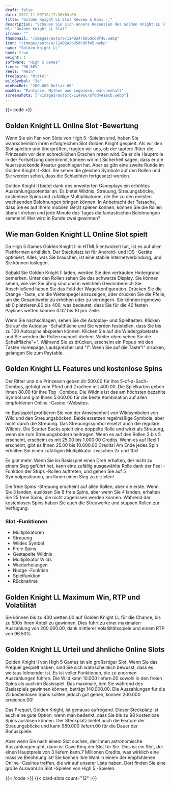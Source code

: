 ```yaml
---
draft: false
date: 2022-11-09T16:17:38+03:00
title: "Golden Knight LL Slot Review & Boni -."
description: "Schauen Sie sich unsere Rezension des Golden Knight LL Slot von High 5 Games an, um über Funktionen wie Scatter Bucks & Nudging Rollen zu lesen! Wir behandeln Informationen, die Sie wie RTP benötigen."
h1: "Golden Knight LL Slot"
iframe: ""
thumbnail: "/images/auto/o/114924/b85dcd0f45.webp"
icon: "/images/auto/o/114924/b85dcd0f45.webp"
name: "Golden Knight LL"
home: true
weight: 1
software: "High 5 Games"
lines: "96.50%"
reels: "Nein"
freeSpins: "Mittel"
wildSymbol: "Ja"
minMaxBet: "200.000 Dollar.00"
maxWin: "Fantasie, Mythen und Legenden, märchenhaft"
screenshots: ["/images/auto/o/114966/bfdd441ecb.webp"]
---
```


{{< code >}}<h2>Golden Knight LL Online Slot -Bewertung</h2><p>Wenn Sie ein Fan von Slots von High 5 -Spielen sind, haben Sie wahrscheinlich ihren erfolgreichen Slot Golden Knight gespielt. Als wir den Slot spielten und überprüften, fragten wir uns, ob der tapfere Ritter die Prinzessin vor dem schrecklichen Drachen retten wird. Da er die Hauptrolle in der Fortsetzung übernimmt, können wir mit Sicherheit sagen, dass er die feuerspuckende Kreatur geschlagen hat. Aber es gibt eine zweite Runde im Golden Knight II -Slot. Sie sehen die gleichen Symbole auf den Rollen und Sie werden sehen, dass die Schlachten fortgesetzt werden.</p><p>Golden Knight II bietet dank des erweiterten Gameplays ein erhöhtes Auszahlungspotential an. Es bietet Wildnis, Streuung, Streuungsböcke, kostenlose Spins und zufällige Multiplikatoren, die Sie zu den meisten wachsenden Belohnungen bringen können. In Anbetracht der Tatsache, dass Sie es auf Ihrem mobilen Gerät spielen können, können Sie die Rollen überall drehen und jede Minute des Tages die fantastischen Belohnungen sammeln! Wer wird in Runde zwei gewinnen?</p><h2>Wie man Golden Knight LL Online Slot spielt</h2><p>Da High 5 Games Golden Knight II in HTML5 entwickelt hat, ist es auf allen Plattformen erhältlich. Der Steckplatz ist für Android- und iOS -Geräte optimiert. Alles, was Sie brauchen, ist eine stabile Internetverbindung, und Sie können loslegen.</p><p>Sobald Sie Golden Knight II laden, werden Sie den vertrauten Hintergrund bemerken. Unter den Rollen sehen Sie das schwarze Display. Sie können sehen, wie viel Sie übrig sind und in welchem Gewinnbereich Sie. Anschließend haben Sie das Feld der Wagerkonfiguration. Drücken Sie die Orange -Taste, um die Wettenpegel anzuzeigen, oder drücken Sie die Pfeile, um die Gesamtwette zu erhöhen oder zu verringern. Sie können irgendwo ab 0 platzieren.80 bis 400, was bedeutet, dass Sie für die 40 festen Paylines wetten können 0.02 bis 10 pro Zeile.</p><p>Wenn Sie nachschlagen, sehen Sie die Autoplay- und Spieltasten. Klicken Sie auf die Autoplay -Schaltfläche und Sie werden feststellen, dass Sie bis zu 100 Autospins abspielen können. Klicken Sie auf die Wiedergabetaste und Sie werden die Rollen manuell drehen. Weiter oben sehen Sie die Schaltfläche"+". Während Sie es drücken, erscheint ein Popup mit den Tasten Homepage, Lautsprecher und "I". Wenn Sie auf die Taste"I" drücken, gelangen Sie zum Paytable.</p><h2>Golden Knight LL Features und kostenlose Spins</h2><p>Der Ritter und die Prinzessin geben dir 500.00 für ihre 5-of-a-Sach-Combos, gefolgt vom Pferd und Drachen mit 400.00. Die Spielkarten geben Ihnen 80.00 für ihre Top -Combos. Die Wildnis ist das am höchsten bezahlte Symbol und gibt Ihnen 5.000.00 für die beste Kombination auf allen empfohlenen Online -Casino -Websites.</p><p>Im Basisspiel profitieren Sie von der Anwesenheit von Wildsymbolen von Wild und den Streuungsböcken. Beide ersetzen regelmäßige Symbole, aber nicht durch die Streuung. Das Streuungssymbol ersetzt auch die reguläre Wildnis. Die Scatter Bucks spielt eine doppelte Rolle und wirkt als Streuung, wenn sie zum Streuungsbödern beitragen. Wenn es auf den Rollen 2 bis 5 erscheint, erscheint es mit 25.00 bis 1.000.00 Credits. Wenn es auf Reel 1 erscheint, gibt es Ihnen 25.00 bis 10.000.00 Credits! Am Ende jedes Spin erhalten Sie einen zufälligen Multiplikator zwischen 2x und 10x!</p><p>Es gibt mehr. Wenn Sie im Basisspiel einen Dreh erhalten, der nicht zu einem Sieg geführt hat, kann eine zufällig ausgewählte Rolle dank der Feel -Funktion der Stups -Rollen auftreten, und gehen Sie auf 5 Symbolpositionen, um Ihnen einen Sieg zu erzielen!</p><p>Die freie Spins -Streuung erscheint auf allen Rollen, aber die erste. Wenn Sie 3 landen, auslösen Sie 8 freie Spins, aber wenn Sie 4 landen, erhalten Sie 25 freie Spins, die nicht abgerissen werden können. Während der kostenlosen Spins haben Sie auch die Streuwerke und stupsen Rollen zur Verfügung.</p><h3>
Slot -Funktionen</h3><ul>
<li></span>
Multiplikatoren</li>
<li></span>
Streuung</li>
<li></span>
Wildes Symbol</li>
<li></span>
Freie Spins</li>
<li></span>
Gestapelte Wildnis</li>
<li></span>
Multiplikator Wilds</li>
<li></span>
Wiederholungen</li>
<li></span>
Nudge -Funktion</li>
<li></span>
Spielfunktion</li>
<li></span>
Rücknahme</li></ul><h2>Golden Knight LL Maximum Win, RTP und Volatilität</h2><p>Sie können bis zu 400 wetten.00 auf Golden Knight LL für die Chance, bis zu 500x Ihren Anteil zu gewinnen. Dies führt zu einer maximalen Auszahlung von 200.000.00, dank mittlerer Volatilitätsspiele und einem RTP von 96.50%.</p><h2>Golden Knight LL Urteil und ähnliche Online Slots</h2><p>Golden Knight II von High 5 Games ist ein großartiger Slot. Wenn Sie das Prequel gespielt haben, sind Sie sich wahrscheinlich bewusst, dass es weitaus lohnender ist. Es ist voller Funktionen, die zu enormen Auszahlungen führen. Die Wild kann 10.000 liefern.00 sowohl in den freien Spins als auch im Basisspiel. Das maximale, den Sie während des Basisspiels gewinnen können, beträgt 140.000.00. Die Auszahlungen für die 25 kostenlosen Spins sollten jedoch gut gehen, können 200.000 erreichen.00!</p><p>Das Prequel, Golden Knight, ist genauso aufregend. Dieser Steckplatz ist auch eine gute Option, wenn man bedenkt, dass Sie bis zu 98 kostenlose Spins auslösen können. Der Steckplatz bietet auch die Feature der Streuungsböcke und kann 980.000 liefern.00 für die Dauer der Bonusspiele.</p><p>Aber wenn Sie nach einem Slot suchen, der Ihnen astronomische Auszahlungen gibt, dann ist Cave King der Slot für Sie. Dies ist ein Slot, der einen Hauptpreis von 3 liefern kann.7 Millionen Credits, was wirklich eine massive Belohnung ist! Sie können Ihre Wahl in einem der empfohlenen Online -Casinos treffen, die wir auf unserer Liste haben. Dort finden Sie eine große Auswahl an Slot -Spielen von High 5 -Spielen.</p>{{< /code >}}
 {{< card-slots count="12" >}}